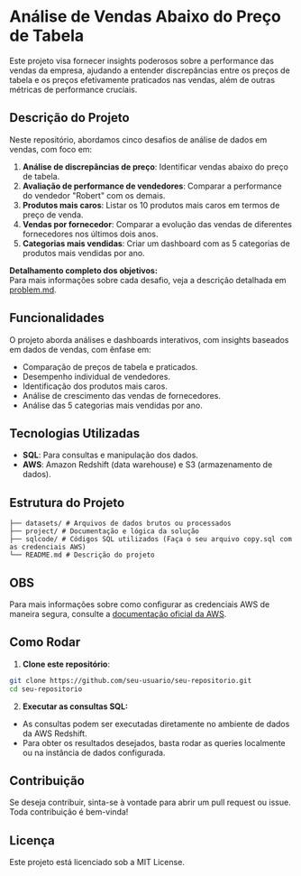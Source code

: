 # Análise de Vendas Abaixo do Preço de Tabela

Este projeto visa fornecer insights poderosos sobre a performance das vendas da empresa, ajudando a entender discrepâncias entre os preços de tabela e os preços efetivamente praticados nas vendas, além de outras métricas de performance cruciais.

## Descrição do Projeto

Neste repositório, abordamos cinco desafios de análise de dados em vendas, com foco em:

1. **Análise de discrepâncias de preço**: Identificar vendas abaixo do preço de tabela.
2. **Avaliação de performance de vendedores**: Comparar a performance do vendedor "Robert" com os demais.
3. **Produtos mais caros**: Listar os 10 produtos mais caros em termos de preço de venda.
4. **Vendas por fornecedor**: Comparar a evolução das vendas de diferentes fornecedores nos últimos dois anos.
5. **Categorias mais vendidas**: Criar um dashboard com as 5 categorias de produtos mais vendidas por ano.

**Detalhamento completo dos objetivos:**  
Para mais informações sobre cada desafio, veja a descrição detalhada em [problem.md](./project/problem.md).

## Funcionalidades

O projeto aborda análises e dashboards interativos, com insights baseados em dados de vendas, com ênfase em:

- Comparação de preços de tabela e praticados.
- Desempenho individual de vendedores.
- Identificação dos produtos mais caros.
- Análise de crescimento das vendas de fornecedores.
- Análise das 5 categorias mais vendidas por ano.

## Tecnologias Utilizadas

- **SQL**: Para consultas e manipulação dos dados.
- **AWS**: Amazon Redshift (data warehouse) e S3 (armazenamento de dados).

## Estrutura do Projeto

```
├── datasets/ # Arquivos de dados brutos ou processados
├── project/ # Documentação e lógica da solução
├── sqlcode/ # Códigos SQL utilizados (Faça o seu arquivo copy.sql com as credenciais AWS)
└── README.md # Descrição do projeto
```

## OBS
Para mais informações sobre como configurar as credenciais AWS de maneira segura, consulte a [documentação oficial da AWS](https://docs.aws.amazon.com/IAM/latest/UserGuide/access_credentials.html).

## Como Rodar

1. **Clone este repositório**:

```bash
git clone https://github.com/seu-usuario/seu-repositorio.git
cd seu-repositorio
```

2. **Executar as consultas SQL:**
- As consultas podem ser executadas diretamente no ambiente de dados da AWS Redshift.
- Para obter os resultados desejados, basta rodar as queries localmente ou na instância de dados configurada.

## Contribuição

Se deseja contribuir, sinta-se à vontade para abrir um pull request ou issue. Toda contribuição é bem-vinda!

## Licença

Este projeto está licenciado sob a MIT License.
